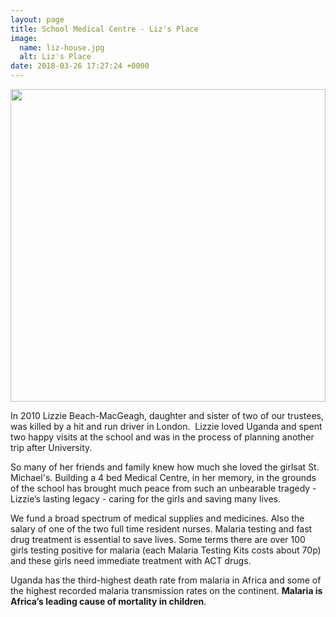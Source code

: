 ```yaml
---
layout: page
title: School Medical Centre - Liz's Place
image:
  name: liz-house.jpg
  alt: Liz's Place
date: 2018-03-26 17:27:24 +0000
---
```

<a href="{{ site.url }}{{ site.baseurl }}/assets/images/{{ page.image.name }}"><img src="{{ site.url }}{{ site.baseurl }}/assets/images/{{ page.image.name }}" style="object-fit: cover; height: 500px; width: 100%;" /></a>

In 2010 Lizzie Beach-MacGeagh, daughter and sister of two of our trustees, was killed by a hit and run driver in London.  Lizzie loved Uganda and spent two happy visits at the school and was in the process of planning another trip after University.

So many of her friends and family knew how much she loved the girlsat St. Michael's. Building a 4 bed Medical Centre, in her memory, in the grounds of the school has brought much peace from such an unbearable tragedy - Lizzie’s lasting legacy - caring for the girls and saving many lives.

We fund a broad spectrum of medical supplies and medicines. Also the salary of one of the two full time resident nurses. Malaria testing and fast drug treatment is essential to save lives.  Some terms there are over 100 girls testing positive for malaria (each Malaria Testing Kits costs about 70p) and these girls need immediate treatment with ACT drugs.

Uganda has the third-highest death rate from malaria in Africa and some of the highest recorded malaria transmission rates on the continent. **Malaria is Africa’s leading cause of mortality in children**.